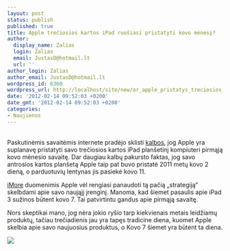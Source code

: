 ```yaml
---
layout: post
status: publish
published: true
title: Apple trečiosios kartos iPad ruošiasi pristatyti kovo mėnesį?
author:
  display_name: Zalias
  login: Zalias
  email: JustasD@hotmail.lt
  url: ''
author_login: Zalias
author_email: JustasD@hotmail.lt
wordpress_id: 6360
wordpress_url: http://localhost/site/new/ar_apple_pristatys_treciosios_kartos_ipad_kovo_menesi/
date: '2012-02-14 09:52:03 +0200'
date_gmt: '2012-02-14 09:52:03 +0200'
categories:
- Naujienos
---
```

<p>
<br />Paskutinėmis savaitėmis internete pradėjo sklisti <a class="ns" href="http://allthingsd.com/20120209/apple-to-announce-ipad-3-first-week-in-march">kalbos</a>, jog Apple yra suplanavę pristatyti savo trečiosios kartos iPad planšetinį kompiuteri pirmąją  kovo mėnesio savaitę. Dar daugiau kalbų pakursto faktas, jog savo antrosios kartos planšetą Apple taip pat buvo pristatė 2011 metų kovo 2 dieną, o parduotuvių lentynas jis pasiekė kovo 11.</p>
<p><a class="ns" href="http://www.imore.com/2012/02/09/apple-set-announce-ipad-3-week-march">iMore</a> duomenimis Apple vėl rengiasi panaudoti tą pačią „strategiją“ skelbdami apie savo naująjį įrenginį. Manoma, kad šiemet pasaulis apie iPad 3 sužinos būtent kovo 7. Tai patvirtintu gandus apie pirmąją savaitę. </p>
<p>Nors skeptikai mano, jog nėra jokio ryšio tarp kiekvienais metais leidžiamų produktų, tačiau trečiadienis jau yra tapęs tradicine diena, kuomet Apple skelbia apie savo naujuosius produktus, o Kovo 7 šiemet yra būtent ta diena. </p>
<p><img src="http://technews.lt/upload/ipad-3.jpg" /></p>

